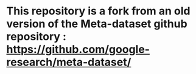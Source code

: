 # This repository is a fork from an old version of the Meta-dataset github repository : https://github.com/google-research/meta-dataset/
